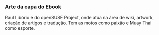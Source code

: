 ### Arte da capa do Ebook

Raul Libório é do openSUSE Project, onde atua na área de wiki, artwork, criação de artigos e tradução. Tem as motos como paixão e Muay Thai como esporte.